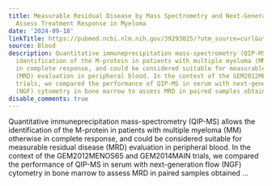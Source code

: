 ```yaml
---
title: Measurable Residual Disease by Mass Spectrometry and Next-Generation Flow to
  Assess Treatment Response in Myeloma
date: '2024-09-18'
linkTitle: https://pubmed.ncbi.nlm.nih.gov/39293025/?utm_source=curl&utm_medium=rss&utm_campaign=journals&utm_content=7603509&fc=None&ff=20240919194300&v=2.18.0.post9+e462414
source: Blood
description: Quantitative immuneprecipitation mass-spectrometry (QIP-MS) allows the
  identification of the M-protein in patients with multiple myeloma (MM) otherwise
  in complete response, and could be considered suitable for measurable residual disease
  (MRD) evaluation in peripheral blood. In the context of the GEM2012MENOS65 and GEM2014MAIN
  trials, we compared the performance of QIP-MS in serum with next-generation flow
  (NGF) cytometry in bone marrow to assess MRD in paired samples obtained ...
disable_comments: true
---
```

Quantitative immuneprecipitation mass-spectrometry (QIP-MS) allows the identification of the M-protein in patients with multiple myeloma (MM) otherwise in complete response, and could be considered suitable for measurable residual disease (MRD) evaluation in peripheral blood. In the context of the GEM2012MENOS65 and GEM2014MAIN trials, we compared the performance of QIP-MS in serum with next-generation flow (NGF) cytometry in bone marrow to assess MRD in paired samples obtained ...